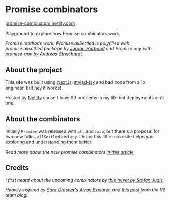 # Promise combinators

[promise-combinators.netlify.com](//promise-combinators.netlify.com/)

Playground to explore how Promise combinators work.

_Promise methods work. Promise.allSettled is polyfilled with promise.allsettled package by [Jordan Harband](//github.com/ljharb) and Promise.any with promise-any by [Andreas Streichardt](https://github.com/m0ppers)._

## About the project

This site was built using [Next.js](//nextjs.org/), [styled-jsx](//github.com/zeit/styled-jsx) and bad code from a 1x engineer, but hey it works!

Hosted by [Netlify](//netlify.com) cause I have 99 problems in my life but deployments ain't one.

## About the combinators

Initially `Promise` was released with `all` and `race`, but there's a proposal for two new folks, `allSettled` and `any`. I hope this little microsite helps you exploring and understanding them better.

_Read more about the new promise combinators [in this article](//todo.article.i.wrote.for.css.tricks)._

## Credits

_I first heard about the upcoming combinators by [this tweet by Stefan Judis](//twitter.com/stefanjudis/status/1140535050230030336)._

_Heavily inspired by [Sara Drasner's Array Explorer](//github.com/sdras/array-explorer), and [this post](https://v8.dev/features/promise-combinators) from the V8 team blog._
